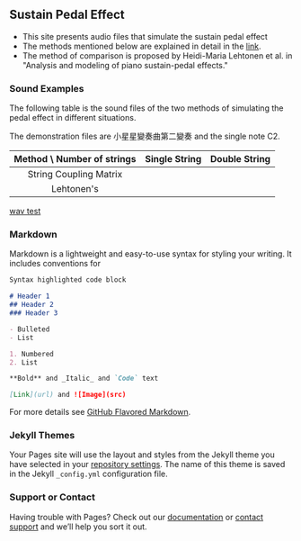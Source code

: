 ## Sustain Pedal Effect

* This site presents audio files that simulate the sustain pedal effect
* The methods mentioned below are explained in detail in the [link]().
* The method of comparison is proposed by Heidi-Maria Lehtonen et al. in "Analysis and modeling of piano sustain-pedal effects."

### Sound Examples

The following table is the sound files of the two methods of simulating the pedal effect in different situations.

The demonstration files are 小星星變奏曲第二變奏 and the single note C2.

|Method \ Number of strings| Single String | Double String |
| :---------------------------: | :--------------: | :---------------:|
|String Coupling Matrix      |                      |                        |
|Lehtonen's                         |                      |                         |


[wav test](littlestar.wav)

### Markdown

Markdown is a lightweight and easy-to-use syntax for styling your writing. It includes conventions for

```markdown
Syntax highlighted code block

# Header 1
## Header 2
### Header 3

- Bulleted
- List

1. Numbered
2. List

**Bold** and _Italic_ and `Code` text

[Link](url) and ![Image](src)
```

For more details see [GitHub Flavored Markdown](https://guides.github.com/features/mastering-markdown/).

### Jekyll Themes

Your Pages site will use the layout and styles from the Jekyll theme you have selected in your [repository settings](https://github.com/kaochingshan/Piano-synthesis-and-sustain-pedal-simulation-based-on-digital-waveguide/settings). The name of this theme is saved in the Jekyll `_config.yml` configuration file.

### Support or Contact

Having trouble with Pages? Check out our [documentation](https://help.github.com/categories/github-pages-basics/) or [contact support](https://github.com/contact) and we’ll help you sort it out.
